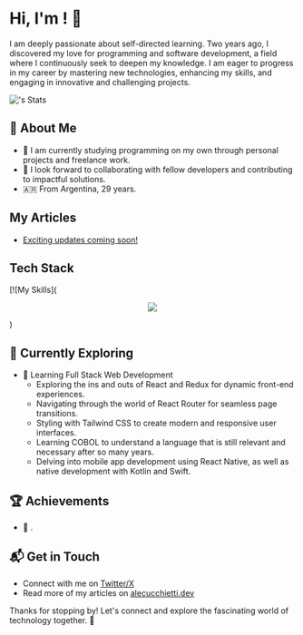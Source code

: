 # Hi, I'm <Alejandro Cucchietti>! 👋

I am deeply passionate about self-directed learning. Two years ago, I discovered my love for programming and software development, a field where I continuously seek to deepen my knowledge. I am eager to progress in my career by mastering new technologies, enhancing my skills, and engaging in innovative and challenging projects.

![<AlejandroCucchietti>'s Stats](https://github-readme-stats.vercel.app/api?username=<AlejandroCucchietti>&theme=vue-dark&show_icons=true&hide_border=true&count_private=true)

## 🚀 About Me

- 🔭 I am currently studying programming on my own through personal projects and freelance work.
- 📝 I look forward to collaborating with fellow developers and contributing to impactful solutions.
- 🇦🇷 From Argentina, 29 years.

## My Articles
- [Exciting updates coming soon!](https://www.linkedin.com/in/alejandrocucchietti/)


## Tech Stack
[![My Skills](
  <p align="center">
    <a href="https://skillicons.dev">
      <img src="https://skillicons.dev/icons?i=js,html,css,react,nodejs,git,kotlin,mysql" />
    </a>
  </p> )

## 🌱 Currently Exploring

- 🚀 Learning Full Stack Web Development
  - Exploring the ins and outs of React and Redux for dynamic front-end experiences.
  - Navigating through the world of React Router for seamless page transitions.
  - Styling with Tailwind CSS to create modern and responsive user interfaces.
  - Learning COBOL to understand a language that is still relevant and necessary after so many years.
  - Delving into mobile app development using React Native, as well as native development with Kotlin and Swift.
   

 ## 🏆 Achievements

- 🌟 .


## 📬 Get in Touch

- Connect with me on [Twitter/X](https://twitter.com/v1k1ng27)
- Read more of my articles on [alecucchietti.dev](https://alecucchietti.dev)

Thanks for stopping by! Let's connect and explore the fascinating world of technology together. 🚀



<!--

Here are some ideas to get you started:

- 🔭 I’m currently working on ...
- 🌱 I’m currently learning ...
- 👯 I’m looking to collaborate on ...
- 🤔 I’m looking for help with ...
- 💬 Ask me about ...
- 📫 How to reach me: ...
- 😄 Pronouns: ...
- ⚡ Fun fact: ...
-->

